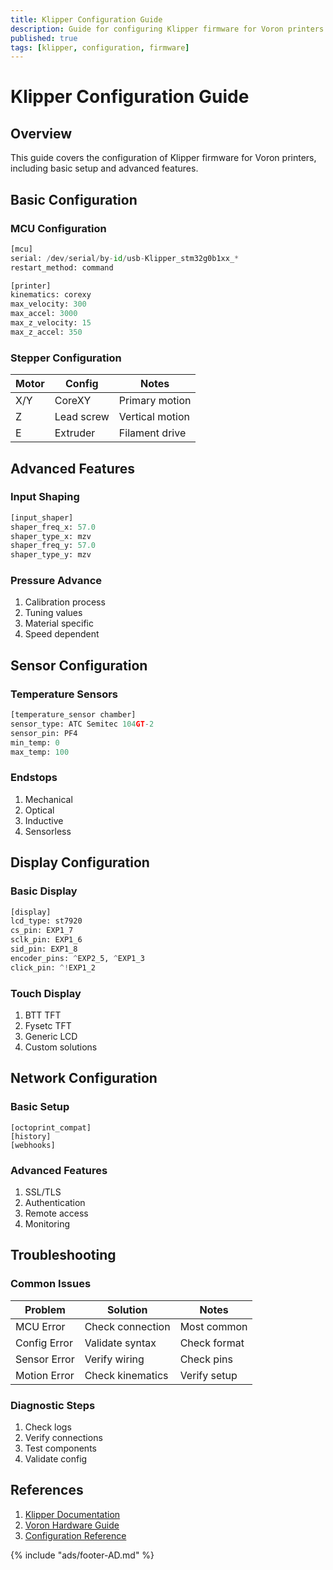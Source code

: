 ```yaml
---
title: Klipper Configuration Guide
description: Guide for configuring Klipper firmware for Voron printers
published: true
tags: [klipper, configuration, firmware]
---
```


# Klipper Configuration Guide

## Overview
This guide covers the configuration of Klipper firmware for Voron printers, including basic setup and advanced features.

## Basic Configuration

### MCU Configuration
```python title="Basic MCU Config"
[mcu]
serial: /dev/serial/by-id/usb-Klipper_stm32g0b1xx_*
restart_method: command

[printer]
kinematics: corexy
max_velocity: 300
max_accel: 3000
max_z_velocity: 15
max_z_accel: 350
```

### Stepper Configuration
| Motor | Config | Notes |
|-------|--------|-------|
| X/Y | CoreXY | Primary motion |
| Z | Lead screw | Vertical motion |
| E | Extruder | Filament drive |

## Advanced Features

### Input Shaping
```python title="Input Shaper Config"
[input_shaper]
shaper_freq_x: 57.0
shaper_type_x: mzv
shaper_freq_y: 57.0
shaper_type_y: mzv
```

### Pressure Advance
1. Calibration process
2. Tuning values
3. Material specific
4. Speed dependent

## Sensor Configuration

### Temperature Sensors
```python title="Temp Sensor Config"
[temperature_sensor chamber]
sensor_type: ATC Semitec 104GT-2
sensor_pin: PF4
min_temp: 0
max_temp: 100
```

### Endstops
1. Mechanical
2. Optical
3. Inductive
4. Sensorless

## Display Configuration

### Basic Display
```python title="Display Config"
[display]
lcd_type: st7920
cs_pin: EXP1_7
sclk_pin: EXP1_6
sid_pin: EXP1_8
encoder_pins: ^EXP2_5, ^EXP1_3
click_pin: ^!EXP1_2
```

### Touch Display
1. BTT TFT
2. Fysetc TFT
3. Generic LCD
4. Custom solutions

## Network Configuration

### Basic Setup
```text title="Network Config"
[octoprint_compat]
[history]
[webhooks]
```

### Advanced Features
1. SSL/TLS
2. Authentication
3. Remote access
4. Monitoring

## Troubleshooting

### Common Issues
| Problem | Solution | Notes |
|---------|----------|-------|
| MCU Error | Check connection | Most common |
| Config Error | Validate syntax | Check format |
| Sensor Error | Verify wiring | Check pins |
| Motion Error | Check kinematics | Verify setup |

### Diagnostic Steps
1. Check logs
2. Verify connections
3. Test components
4. Validate config

## References
1. [Klipper Documentation](https://www.klipper3d.org/)
2. [Voron Hardware Guide](https://docs.vorondesign.com/hardware.html)
3. [Configuration Reference](https://www.klipper3d.org/Config_Reference.html)

{% include "ads/footer-AD.md" %} 